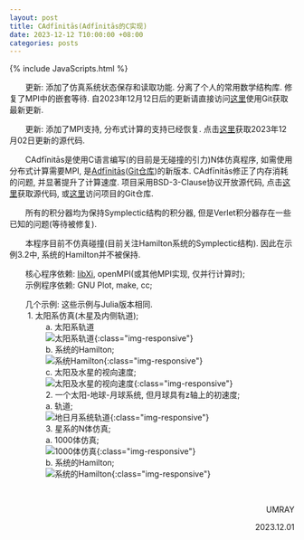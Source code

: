 ```yaml
---
layout: post
title: CAdfīnitās(Adfīnitās的C实现)
date: 2023-12-12 T10:00:00 +08:00
categories: posts
---
```


{% include JavaScripts.html %}

&emsp;&emsp;更新: 添加了仿真系统状态保存和读取功能. 分离了个人的常用数学结构库. 修复了MPI中的嵌套等待. 自2023年12月12日后的更新请直接访问[这里](https://github.com/Umaru-Xi/CAdfinitas/ "Git仓库")使用Git获取最新更新.  

&emsp;&emsp;更新: 添加了MPI支持, 分布式计算的支持已经恢复. 点击[这里](https://github.com/Umaru-Xi/CAdfinitas/releases/download/2023-12-02/CAdfinitas.tar.xz "最新源代码")获取2023年12月02日更新的源代码.  

&emsp;&emsp;CAdfīnitās是使用C语言编写(的目前是无碰撞的引力)N体仿真程序, 如需使用分布式计算需要MPI, 是[Adfīnitās](/posts/2023/12/01/Adfinitas.html "Adfīnitās页面")([Git仓库](https://github.com/Umaru-Xi/Adfinitas "Git仓库"))的新版本. CAdfīnitās修正了内存消耗的问题, 并显著提升了计算速度. 项目采用BSD-3-Clause协议开放源代码, 点击[这里](https://github.com/Umaru-Xi/CAdfinitas/releases/download/2023-12-01/CAdfinitas.tar.xz "获取源码")获取源代码, 或[这里](https://github.com/Umaru-Xi/CAdfinitas/ "Git仓库")访问项目的Git仓库.  

&emsp;&emsp;所有的积分器均为保持Symplectic结构的积分器, 但是Verlet积分器存在一些已知的问题(等待被修复).  

&emsp;&emsp;本程序目前不仿真碰撞(目前关注Hamilton系统的Symplectic结构). 因此在示例3.2中, 系统的Hamilton并不被保持.  

&emsp;&emsp;核心程序依赖: [libXi](https://github.com/Umaru-Xi/LibXi "LibXi的Git仓库"), openMPI(或其他MPI实现, 仅并行计算时);  
&emsp;&emsp;示例程序依赖: GNU Plot, make, cc;  

&emsp;&emsp;几个示例: 这些示例与Julia版本相同.  
&emsp;&emsp; 1. 太阳系仿真(木星及内侧轨道);  
&emsp;&emsp; &emsp;&emsp; a. 太阳系轨道  
&emsp;&emsp; &emsp;&emsp; ![太阳系轨道](/include/CAdfinitas/CAdfinitasExample1.1.gif){:class="img-responsive"}  
&emsp;&emsp; &emsp;&emsp; b. 系统的Hamilton;  
&emsp;&emsp; &emsp;&emsp; ![系统Hamilton](/include/CAdfinitas/CAdfinitasExample1.2.png){:class="img-responsive"}  
&emsp;&emsp; &emsp;&emsp; c. 太阳及水星的视向速度;  
&emsp;&emsp; &emsp;&emsp; ![太阳及水星的视向速度](/include/CAdfinitas/CAdfinitasExample1.3.png){:class="img-responsive"}  
&emsp;&emsp; &emsp;&emsp; 2. 一个太阳-地球-月球系统, 但月球具有z轴上的初速度;  
&emsp;&emsp; &emsp;&emsp; a. 轨道;  
&emsp;&emsp; &emsp;&emsp; ![地日月系统轨道](/include/CAdfinitas/CAdfinitasExample2.1.gif){:class="img-responsive"}  
&emsp;&emsp; &emsp;&emsp; 3. 星系的N体仿真;  
&emsp;&emsp; &emsp;&emsp; a. 1000体仿真;  
&emsp;&emsp; &emsp;&emsp; ![1000体仿真](/include/CAdfinitas/CAdfinitasExample3.1.gif){:class="img-responsive"}  
&emsp;&emsp; &emsp;&emsp; b. 系统的Hamilton;  
&emsp;&emsp; &emsp;&emsp; ![系统的Hamilton](/include/CAdfinitas/CAdfinitasExample3.2.png){:class="img-responsive"}  

&emsp;&emsp;  
<p align="right">UMRAY</p>
<p align="right">2023.12.01</p>
